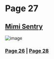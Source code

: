 # Page 27
## [Mimi Sentry](https://discord.com/channels/512287844258021376/1132040858343059638/1197310557594861628)
![image](https://github.com/SleepDeprivedGaming/voicesoftheprinter/assets/155120018/7fe74c03-cd9b-4ad6-a64a-76b3bef87c3e)







### [Page 26](https://github.com/madrod228/voicesoftheprinter/blob/main/Page%2026.md)  | [Page 28](https://github.com/madrod228/voicesoftheprinter/blob/main/Page%2028.md)

